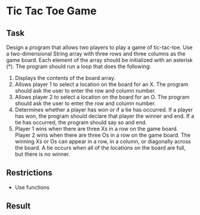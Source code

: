 # Tic Tac Toe Game

## Task

Design a program that allows two players to play a game of tic-tac-toe. Use a two-dimensional String array with three rows and three columns as the game board. Each element of the array should be initialized with an asterisk (\*). The program should run a loop that does the following:

1. Displays the contents of the board array.
2. Allows player 1 to select a location on the board for an X. The program should ask the user to enter the row and column number.
3. Allows player 2 to select a location on the board for an O. The program should ask the user to enter the row and column number.
4. Determines whether a player has won or if a tie has occurred. If a player has won, the program should declare that player the winner and end. If a tie has occurred, the program should say so and end.
5. Player 1 wins when there are three Xs in a row on the game board. Player 2 wins when there are three Os in a row on the game board. The winning Xs or Os can appear in a row, in a column, or diagonally across the board. A tie occurs when all of the locations on the board are full, but there is no winner.

## Restrictions

- Use functions

## Result
